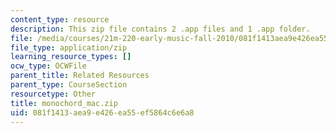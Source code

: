 ```yaml
---
content_type: resource
description: This zip file contains 2 .app files and 1 .app folder.
file: /media/courses/21m-220-early-music-fall-2010/081f1413aea9e426ea55ef5864c6e6a8_monochord_mac.zip
file_type: application/zip
learning_resource_types: []
ocw_type: OCWFile
parent_title: Related Resources
parent_type: CourseSection
resourcetype: Other
title: monochord_mac.zip
uid: 081f1413-aea9-e426-ea55-ef5864c6e6a8
---
```

